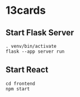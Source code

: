 # 13cards

## Start Flask Server
```
. venv/bin/activate
flask --app server run
```

## Start React
```
cd frontend
npm start
```
